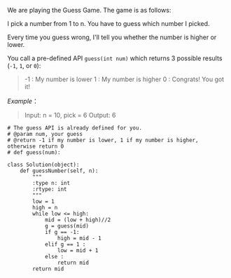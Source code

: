
We are playing the Guess Game. The game is as follows:

I pick a number from 1 to n. You have to guess which number I picked.

Every time you guess wrong, I'll tell you whether the number is higher or lower.

You call a pre-defined API `guess(int num)` which returns 3 possible results (`-1`, `1`, or `0`):

>    -1 : My number is lower
>    1 : My number is higher
>    0 : Congrats! You got it!

*Example*：
>    Input: n = 10, pick = 6
>    Output: 6

    # The guess API is already defined for you.
    # @param num, your guess
    # @return -1 if my number is lower, 1 if my number is higher, otherwise return 0
    # def guess(num):
    
    class Solution(object):
        def guessNumber(self, n):
            """
            :type n: int
            :rtype: int
            """
            low = 1
            high = n
            while low <= high:
                mid = (low + high)//2
                g = guess(mid)
                if g == -1:
                    high = mid - 1
                elif g == 1 :
                    low = mid + 1
                else :
                    return mid
            return mid